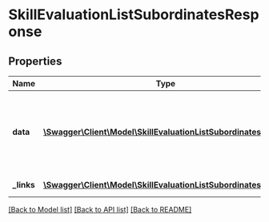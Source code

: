 # SkillEvaluationListSubordinatesResponse

## Properties
Name | Type | Description | Notes
------------ | ------------- | ------------- | -------------
**data** | [**\Swagger\Client\Model\SkillEvaluationListSubordinatesData**](SkillEvaluationListSubordinatesData.md) | List of all subordinates of a manager, who completed their evaluations | 
**_links** | [**\Swagger\Client\Model\SkillEvaluationListSubordinatesLinks[]**](SkillEvaluationListSubordinatesLinks.md) | Links to pages | 

[[Back to Model list]](../README.md#documentation-for-models) [[Back to API list]](../README.md#documentation-for-api-endpoints) [[Back to README]](../README.md)


